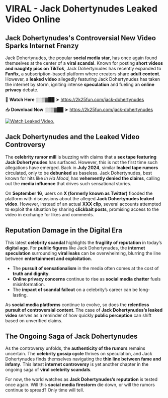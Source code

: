# VIRAL - Jack Dohertynudes Leaked Video Online

## **Jack Dohertynudes's Controversial New Video Sparks Internet Frenzy**  

Jack Dohertynudes, the popular **social media star**, has once again found themselves at the center of a **viral scandal**. Known for posting **short videos and naughty pics on TikTok**, Jack Dohertynudes has recently expanded to **Fanfix**, a subscription-based platform where creators share **adult content**. However, a **leaked video** allegedly featuring Jack Dohertynudes has taken the internet by storm, igniting intense **speculation** and fueling an **online privacy** debate.  

🔴 **Watch Here** ░░▒▓██ ➤ https://2k25fun.com/jack-dohertynudes  

📥 **Download Now** ░░▒▓██ ➤ https://2k25fun.com/jack-dohertynudes  

[![Watch Leaked Video.](https://miro.medium.com/v2/resize:fit:828/format:webp/1*cilzJN44JGOrTw9NJCrNHA.gif "Watch Leaked Video")](https://2k25fun.com/jack-dohertynudes)

## **Jack Dohertynudes and the Leaked Video Controversy**  

The **celebrity rumor mill** is buzzing with claims that a **sex tape featuring Jack Dohertynudes** has surfaced. However, this is not the first time such allegations have emerged. Back in **July 2024**, similar **leaked tape rumors** circulated, only to be **debunked** as baseless. Jack Dohertynudes, best known for hits like *In Ha Mood*, has **vehemently denied the claims**, calling out the **media influence** that drives such sensational stories.  

On **September 16**, users on **X (formerly known as Twitter)** flooded the platform with discussions about the alleged **Jack Dohertynudes leaked video**. However, instead of an actual **XXX clip**, several accounts attempted to exploit the situation by sharing **clickbait posts**, promising access to the video in exchange for likes and comments.  

## **Reputation Damage in the Digital Era**  

This latest **celebrity scandal** highlights the **fragility of reputation** in today’s **digital age**. For **public figures** like Jack Dohertynudes, the **internet speculation** surrounding **viral leaks** can be overwhelming, blurring the line between **entertainment and exploitation**.  

- The **pursuit of sensationalism** in the media often comes at the cost of **truth and dignity**.  
- **Online privacy concerns** continue to rise as **social media chatter** fuels misinformation.  
- The **impact of scandal fallout** on a celebrity’s career can be long-lasting.  

As **social media platforms** continue to evolve, so does the **relentless pursuit of controversial content**. The case of **Jack Dohertynudes’s leaked video** serves as a reminder of how quickly **public perception** can shift based on unverified claims.  

## **The Ongoing Saga of Jack Dohertynudes**  

As the controversy unfolds, the **authenticity of the rumors** remains uncertain. The **celebrity gossip cycle** thrives on speculation, and Jack Dohertynudes finds themselves navigating the **thin line between fame and infamy**. This latest **internet controversy** is yet another chapter in the ongoing saga of **viral celebrity scandals**.  

For now, the world watches as **Jack Dohertynudes’s reputation** is tested once again. Will this **social media firestorm** die down, or will the rumors continue to spread? Only time will tell.